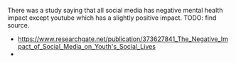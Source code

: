 There was a study saying that all social media has negative mental health impact except youtube which has a slightly positive impact. TODO: find source.

- https://www.researchgate.net/publication/373627841_The_Negative_Impact_of_Social_Media_on_Youth's_Social_Lives
- 
